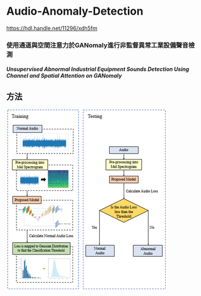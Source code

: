 # Audio-Anomaly-Detection
<https://hdl.handle.net/11296/xdh5fm>
### 使用通道與空間注意力於GANomaly進行非監督異常工業設備聲音檢測
##### Unsupervised Abnormal Industrial Equipment Sounds Detection Using Channel and Spatial Attention on GANomaly

## 方法
![image](https://github.com/karta13373580/Audio-Anomaly-Detection/blob/main/result_photo/github_photo/1.PNG?raw=true)
